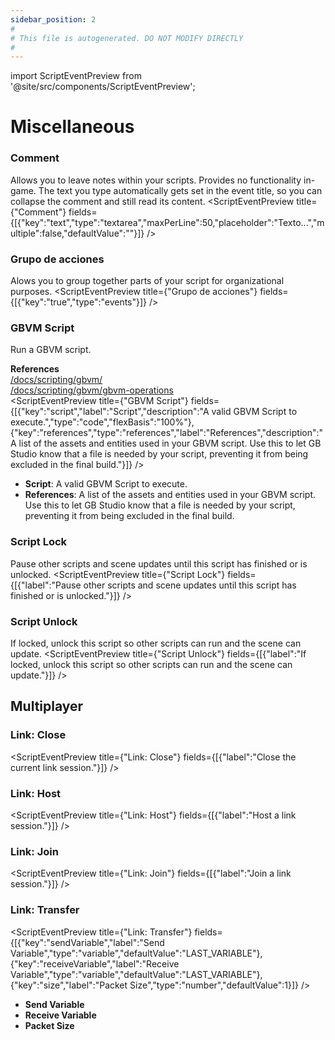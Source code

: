 ```yaml
---
sidebar_position: 2
#
# This file is autogenerated. DO NOT MODIFY DIRECTLY
#
---
```


import ScriptEventPreview from '@site/src/components/ScriptEventPreview';

# Miscellaneous

### Comment
Allows you to leave notes within your scripts. Provides no functionality in-game. The text you type automatically gets set in the event title, so you can collapse the comment and still read its content.
<ScriptEventPreview title={"Comment"} fields={[{"key":"text","type":"textarea","maxPerLine":50,"placeholder":"Texto...","multiple":false,"defaultValue":""}]} />


### Grupo de acciones
Alows you to group together parts of your script for organizational purposes.
<ScriptEventPreview title={"Grupo de acciones"} fields={[{"key":"true","type":"events"}]} />


### GBVM Script
Run a GBVM script.

**References**  
[/docs/scripting/gbvm/](/docs/scripting/gbvm/)  
[/docs/scripting/gbvm/gbvm-operations](/docs/scripting/gbvm/gbvm-operations)  
<ScriptEventPreview title={"GBVM Script"} fields={[{"key":"script","label":"Script","description":"A valid GBVM Script to execute.","type":"code","flexBasis":"100%"},{"key":"references","type":"references","label":"References","description":"A list of the assets and entities used in your GBVM script. Use this to let GB Studio know that a file is needed by your script, preventing it from being excluded in the final build."}]} />

- **Script**: A valid GBVM Script to execute.  
- **References**: A list of the assets and entities used in your GBVM script. Use this to let GB Studio know that a file is needed by your script, preventing it from being excluded in the final build.  

### Script Lock
Pause other scripts and scene updates until this script has finished or is unlocked.
<ScriptEventPreview title={"Script Lock"} fields={[{"label":"Pause other scripts and scene updates until this script has finished or is unlocked."}]} />


### Script Unlock
If locked, unlock this script so other scripts can run and the scene can update.
<ScriptEventPreview title={"Script Unlock"} fields={[{"label":"If locked, unlock this script so other scripts can run and the scene can update."}]} />


## Multiplayer
### Link: Close
<ScriptEventPreview title={"Link: Close"} fields={[{"label":"Close the current link session."}]} />


### Link: Host
<ScriptEventPreview title={"Link: Host"} fields={[{"label":"Host a link session."}]} />


### Link: Join
<ScriptEventPreview title={"Link: Join"} fields={[{"label":"Join a link session."}]} />


### Link: Transfer
<ScriptEventPreview title={"Link: Transfer"} fields={[{"key":"sendVariable","label":"Send Variable","type":"variable","defaultValue":"LAST_VARIABLE"},{"key":"receiveVariable","label":"Receive Variable","type":"variable","defaultValue":"LAST_VARIABLE"},{"key":"size","label":"Packet Size","type":"number","defaultValue":1}]} />

- **Send Variable**  
- **Receive Variable**  
- **Packet Size**  

